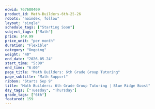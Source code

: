 ```yaml
---
ecwid: 767680409
product_id: Math-Builders-6th-25-26
robots: "noindex, follow"
layout: "single"
schedule_tags: ["Starting Soon"]
subject_tags: ["Math"]
price: 149.99
price_unit: "per month"
duration: "Flexible"
category: "Ongoing"
weight: "40"
end_date: "2026-05-24"
start_time: "5:00"
end_time: "6:00"
page_title: "Math Builders: 6th Grade Group Tutoring"
page_subtitle: "Math Support"
ribbon: "Starts Sep 9"
title: "Math Builders: 6th Grade Group Tutoring | Blue Ridge Boost"
day_tags: ["Tuesday", "Thursday"]
grade_tags: ["6th"]
featured: 159
---
```

